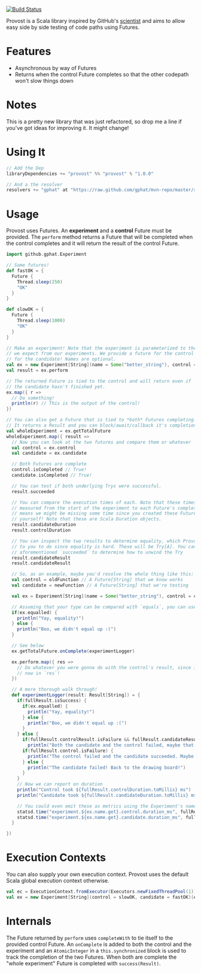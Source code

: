 [![Build Status](https://travis-ci.org/gphat/provost.svg?branch=master)](https://travis-ci.org/gphat/provost)

Provost is a Scala library inspired by GitHub's
[scientist](https://github.com/github/scientist) and aims to allow easy side
by side testing of code paths using Futures.

# Features

* Asynchronous by way of Futures
* Returns when the control Future completes so that the other codepath won't slow things down

# Notes
This is a pretty new library that was just refactored, so drop me a line if
you've got ideas for improving it. It might change!

# Using It

```scala
// Add the Dep
libraryDependencies += "provost" %% "provost" % "1.0.0"

// And a the resolver
resolvers += "gphat" at "https://raw.github.com/gphat/mvn-repo/master/releases/"
```

# Usage

Provost uses Futures. An **experiment** and a **control** Future must be
provided. The `perform` method returns a Future that will be completed when the
control completes and it will return the result of the control Future.

```scala
import github.gphat.Experiment

// Some futures!
def fastOK = {
  Future {
    Thread.sleep(250)
    "OK"
  }
}

def slowOK = {
  Future {
    Thread.sleep(1000)
    "OK"
  }
}

// Make an experiment! Note that the experiment is parameterized to the type
// we expect from our experiments. We provide a future for the control and
// for the candidate! Names are optional.
val ex = new Experiment[String](name = Some("better_string"), control = slowOK, candidate = fastOK)
val result = ex.perform

// The returned Future is tied to the control and will return even if
// the candidate hasn't finished yet.
ex.map({ r =>
  // Do something!
  println(r) // This is the output of the control!
})

// You can also get a Future that is tied to *both* Futures completing.
// It returns a Result and you can block/await/callback it's completion.
val wholeExperiment = ex.getTotalFuture
wholeExperiment.map({ result =>
  // Now you can look at the two futures and compare them or whatever
  val control = ex.control
  val candidate = ex.candidate

  // Both Futures are complete
  control.isCompleted // True!
  candidate.isCompleted // True!

  // You can test if both underlying Trys were successful.
  result.succeeded

  // You can compare the execution times of each. Note that these times will be
  // measured from the start of the experiment to each Future's completion! This
  // means we might be missing some time since you created these Futures by
  // yourself! Note that these are Scala Duration objects.
  result.candidateDuration
  result.controlDuration

  // You can inspect the two results to determine equality, which Provost leaves
  // to you to do since equality is hard. These will be Try[A]. You can use the
  // aforementioned `succeeded` to determine how to unwind the Try
  result.candidateResult
  result.candidateResult

  // So, as an example, maybe you'd resolve the whole thing like this:
  val control = oldFunction // A Future[String] that we know works
  val candidate = newFunction // A Future[String] that we're testing

  val ex = Experiment[String](name = Some("better_string"), control = control, candidate = candidate)

  // Assuming that your type can be compared with `equals`, you can use this!
  if(ex.equalled) {
    println("Yay, equality!")
  } else {
    println("Boo, we didn't equal up :(")
  }

  // See below
  ex.getTotalFuture.onComplete(experimentLogger)

  ex.perform.map({ res =>
    // Do whatever you were gonna do with the control's result, since it's
    // now in `res`!
  })

  // A more thorough walk through!
  def experimentLogger(result: Result[String]) = {
    if(fullResult.isSuccess) {
      if(ex.equalled) {
        println("Yay, equality!")
      } else {
        println("Boo, we didn't equal up :(")
      }
    } else {
      if(fullResult.controlResult.isFailure && fullResult.candidateResult.isFailure) {
        println("Both the candidate and the control failed, maybe that's ok?")
      if(fullResult.control.isFailure) {
        println("The control failed and the candidate succeeded. Maybe it's better!")
      } else {
        println("The candidate failed! Back to the drawing board!")
      }
    }
    // Now we can report on duration
    println("Control took ${fullResult.controlDuration.toMillis} ms")
    println("Candidate took ${fullResult.candidateDuration.toMillis} ms")

    // You could even emit these as metrics using the Experiment's name!
    statsd.time("experiment.${ex.name.get}.control.duration_ms", fullResult.controlDuration.toMillis)
    statsd.time("experiment.${ex.name.get}.candidate.duration_ms", fullResult.candidateDuration.toMillis)
  }

})

```

# Execution Contexts

You can also supply your own execution context. Provost uses the default Scala
global execution context otherwise.

```scala
val ec = ExecutionContext.fromExecutor(Executors.newFixedThreadPool(1))
val ex = new Experiment[String](control = slowOK, candidate = fastOK)(ec)
```

# Internals

The Future returned by `perform` uses `completeWith` to tie itself to the provided control Future. An `onComplete`
is added to both the control and the experiment and an `AtomicInteger` in a `this.synchronized` block is used
to track the completion of the two Futures. When both are complete the "whole experiment" Future is completed
with `success(Result)`.
